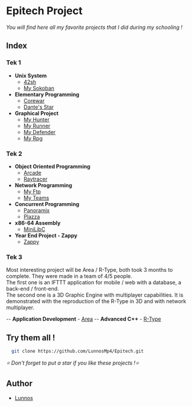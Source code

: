 # Epitech Project

*You will find here all my favorite projects that I did during my schooling !*

## Index

### Tek 1

- **Unix System**
    - [42sh](https://github.com/LunnosMp4/Epitech/tree/master/Tek%201/Unix%20System%20Projects/42sh)
    - [My Sokoban](https://github.com/LunnosMp4/Epitech/tree/master/Tek%201/Unix%20System%20Projects/Sokoban)
- **Elementary Programming**
    - [Corewar](https://github.com/LunnosMp4/Epitech/tree/master/Tek%201/Elementary%20Projects/Corewar)
    - [Dante's Star](https://github.com/LunnosMp4/Epitech/tree/master/Tek%201/Elementary%20Projects/Dante)
- **Graphical Project**
    - [My Hunter](https://github.com/LunnosMp4/Epitech/tree/master/Tek%201/Graphical%20Projects/My%20Hunter)
    - [My Runner](https://github.com/LunnosMp4/Epitech/tree/master/Tek%201/Graphical%20Projects/My%20Runner)
    - [My Defender](https://github.com/LunnosMp4/Epitech/tree/master/Tek%201/Graphical%20Projects/My%20Defender)
    - [My Rpg](https://github.com/LunnosMp4/Epitech/tree/master/Tek%201/Graphical%20Projects/My%20RPG)


### Tek 2

- **Object Oriented Programming**
    - [Arcade](https://github.com/LunnosMp4/Epitech/tree/master/Tek%202/Object-Oriented%20Programming/Arcade)
    - [Raytracer](https://github.com/LunnosMp4/Epitech/tree/master/Tek%202/Object-Oriented%20Programming/Raytracer)
- **Network Programming**
    - [My Ftp](https://github.com/LunnosMp4/Epitech/tree/master/Tek%202/Network%20Programming/MyFTP)
    - [My Teams](https://github.com/LunnosMp4/Epitech/tree/master/Tek%202/Network%20Programming/MyTeams)
- **Concurrent Programming**
    - [Panoramix](https://github.com/LunnosMp4/Epitech/tree/master/Tek%202/Concurrent%20Programming/Panoramix)
    - [Plazza](https://github.com/LunnosMp4/Epitech/tree/master/Tek%202/Concurrent%20Programming/Plazza)
- **x86-64 Assembly**
    - [MiniLibC](https://github.com/LunnosMp4/Epitech/tree/master/Tek%202/Assembly)
- **Year End Project - Zappy**
    - [Zappy](https://github.com/LunnosMp4/Epitech/tree/master/Tek%202/Zappy)


### Tek 3

Most interesting project will be Area / R-Type, both took 3 months to complete. They were made in a team of 4/5 people.<br>
The first one is an IFTTT application for mobile / web with a database, a back-end / front-end.<br>
The second one is a 3D Graphic Engine with multiplayer capabilities. It is demonstrated with the reproduction of the R-Type in 3D and with network multiplayer.

-- **Application Development**
    - [Area](https://github.com/LunnosMp4/Epitech/tree/master/Tek%203/Area)
-- **Advanced C++**
    - [R-Type](https://github.com/LunnosMp4/Epitech/tree/master/Tek%203/R-Type)

## Try them all !

```bash
  git clone https://github.com/LunnosMp4/Epitech.git
```

*⭐ Don't forget to put a star if you like these projects !⭐* 

## Author

- [Lunnos](https://github.com/LunnosMp4)

